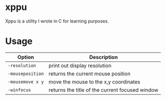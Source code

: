 # xppu
Xppu is a utility I wrote in C for learning purposes.

# Usage
Option           | Description
-----------------|-------------
`-resolution`    | print out display resolution
`-mouseposition` | returns the current mouse position
`-mousemove x y` | move the mouse to the x,y coordinates
`-winfocus`      | returns the title of the current focused window
